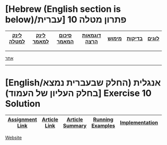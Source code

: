 # [Hebrew (English section is below)/עברית] פתרון מטלה 10


<div style="text-align: right">

|[לינק למטלה](https://github.com/erelsgl-at-ariel/research-5783/blob/main/10-python-performance/homework.pdf)|[לינק למאמר](https://github.com/VictoKu1/ResearchAlgorithmsCourse1/blob/main/Article/2022%2C%20Chaya%20Amos%20Noam%2C%20Socially%20aware%20assignment%20of%20passengers%20in%20ride%20sharing.pdf)|[סיכום המאמר](https://github.com/VictoKu1/ResearchAlgorithmsCourse1/blob/main/Ex2/Ex2.pdf)|[דוגמאות הרצה](https://github.com/VictoKu1/ResearchAlgorithmsCourse1/blob/main/Ex4/Ex4.pdf)|[מימוש](https://github.com/VictoKu1/networkx/blob/main/networkx/algorithms/approximation/social_aware_assignment_of_passengers_in_ridesharing.py)|[בדיקות](https://github.com/VictoKu1/networkx/blob/main/networkx/algorithms/approximation/tests/test_social_aware_assignment_of_passengers_in_ridesharing.py)|[לוגים](https://github.com/VictoKu1/networkx/blob/main/networkx/algorithms/approximation/social_aware_assignment_of_passengers_in_ridesharing.log)|
|-------------------------|-------------------------|-------------------------|-------------------------|-------------------------|-------------------------| -------------------------|
</div>

-------------------------



[אתר](https://github.com/VictoKu1/MatchAndMergeWP)

---

# [English/אנגלית (החלק שבעברית נמצא בחלק העליון של העמוד)] Exercise 10 Solution

| [Assignment Link](https://github.com/erelsgl-at-ariel/research-5783/blob/main/10-python-performance/homework.pdf) | [Article Link](https://github.com/VictoKu1/ResearchAlgorithmsCourse1/blob/main/Article/2022%2C%20Chaya%20Amos%20Noam%2C%20Socially%20aware%20assignment%20of%20passengers%20in%20ride%20sharing.pdf) | [Article Summary](https://github.com/VictoKu1/ResearchAlgorithmsCourse1/blob/main/Ex2/Ex2.pdf) | [Running Examples](https://github.com/VictoKu1/ResearchAlgorithmsCourse1/blob/main/Ex4/Ex4.pdf) | [Implementation](https://github.com/VictoKu1/networkx/blob/main/networkx/algorithms/approximation/social_aware_assignment_of_passengers_in_ridesharing.py) | [Tests](https://github.com/VictoKu1/networkx/blob/main/networkx/algorithms/approximation/tests/test_social_aware_assignment_of_passengers_in_ridesharing.py) | [Logs](https://github.com/VictoKu1/networkx/blob/main/networkx/algorithms/approximation/social_aware_assignment_of_passengers_in_ridesharing.log) |
|-------------------------|-------------------------|-------------------------|-------------------------|-------------------------|-------------------------|-------------------------|

[Website](https://github.com/VictoKu1/MatchAndMergeWP)










